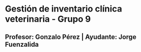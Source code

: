 # Gestión de inventario clínica veterinaria - Grupo 9
## Profesor: Gonzalo Pérez | Ayudante: Jorge Fuenzalida
